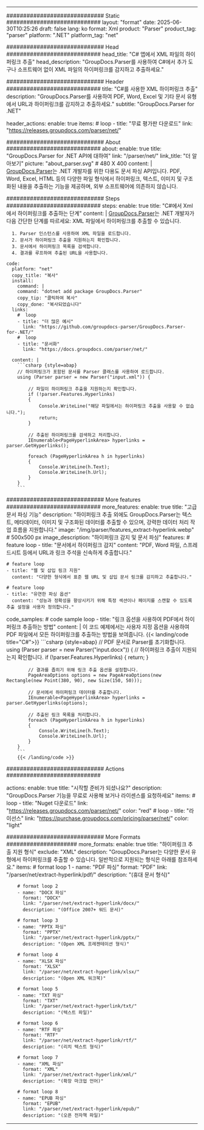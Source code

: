 


---
############################# Static ############################
layout: "format"
date:  2025-06-30T10:25:26
draft: false
lang: ko
format: Xml
product: "Parser"
product_tag: "parser"
platform: ".NET"
platform_tag: "net"

############################# Head ############################
head_title: "C# 앱에서 XML 파일의 하이퍼링크 추출"
head_description: "GroupDocs.Parser를 사용하여 C#에서 추가 도구나 소프트웨어 없이 XML 파일의 하이퍼링크를 감지하고 추출하세요."

############################# Header ############################
title: "C#를 사용한 XML 하이퍼링크 추출" 
description: "GroupDocs.Parser를 사용하여 PDF, Word, Excel 및 기타 문서 유형에서 URL과 하이퍼링크를 감지하고 추출하세요."
subtitle: "GroupDocs.Parser for .NET" 

header_actions:
  enable: true
  items:
    #  loop
    - title: "무료 평가판 다운로드"
      link: "https://releases.groupdocs.com/parser/net/"
      
############################# About ############################
about:
    enable: true
    title: "GroupDocs.Parser for .NET API에 대하여"
    link: "/parser/net/"
    link_title: "더 알아보기"
    picture: "about_parser.svg" # 480 X 400
    content: |
       [GroupDocs.Parser](/parser/net/)는 .NET 개발자를 위한 다용도 문서 파싱 API입니다. PDF, Word, Excel, HTML 등의 다양한 파일 형식에서 하이퍼링크, 텍스트, 이미지 및 구조화된 내용을 추출하는 기능을 제공하며, 외부 소프트웨어에 의존하지 않습니다.

############################# Steps ############################
steps:
    enable: true
    title: "C#에서 Xml에서 하이퍼링크를 추출하는 단계"
    content: |
      [GroupDocs.Parser](/parser/net/)는 .NET 개발자가 다음 간단한 단계를 따르세요: XML 파일에서 하이퍼링크를 추출할 수 있습니다.
      
      1. Parser 인스턴스를 사용하여 XML 파일을 로드합니다.
      2. 문서가 하이퍼링크 추출을 지원하는지 확인합니다.
      3. 문서에서 하이퍼링크 목록을 검색합니다.
      4. 결과를 루프하여 추출된 URL을 사용합니다.
   
    code:
      platform: "net"
      copy_title: "복사"
      install:
        command: |
        command: "dotnet add package GroupDocs.Parser"
        copy_tip: "클릭하여 복사"
        copy_done: "복사되었습니다"
      links:
        #  loop
        - title: "더 많은 예시"
          link: "https://github.com/groupdocs-parser/GroupDocs.Parser-for-.NET/"
        #  loop
        - title: "문서화"
          link: "https://docs.groupdocs.com/parser/net/"
          
      content: |
        ```csharp {style=abap}
        // 하이퍼링크가 포함된 문서를 Parser 클래스를 사용하여 로드합니다.
        using (Parser parser = new Parser("input.xml")) {

            // 파일이 하이퍼링크 추출을 지원하는지 확인합니다.
            if (!parser.Features.Hyperlinks)
            {
                Console.WriteLine("해당 파일에서는 하이퍼링크 추출을 사용할 수 없습니다.");
                return;
            }

            // 추출된 하이퍼링크를 검색하고 처리합니다.
            IEnumerable<PageHyperlinkArea> hyperlinks = parser.GetHyperlinks();

            foreach (PageHyperlinkArea h in hyperlinks)
            {
                Console.WriteLine(h.Text);
                Console.WriteLine(h.Url);
            }
        }
        ```  

############################# More features ############################
more_features:
  enable: true
  title: "고급 문서 파싱 기능"
  description: "하이퍼링크 추출 외에도 GroupDocs.Parser는 텍스트, 메타데이터, 이미지 및 구조화된 데이터를 추출할 수 있으며, 강력한 데이터 처리 작업 흐름을 지원합니다."
  image: "/img/parser/features_extract-hyperlink.webp" # 500x500 px
  image_description: "하이퍼링크 감지 및 문서 파싱"
  features:
    # feature loop
    - title: "문서에서 하이퍼링크 감지"
      content: "PDF, Word 파일, 스프레드시트 등에서 URL과 링크 주석을 신속하게 추출합니다."

    # feature loop
    - title: "웹 및 삽입 링크 지원"
      content: "다양한 형식에서 표준 웹 URL 및 삽입 문서 링크를 감지하고 추출합니다."

    # feature loop
    - title: "유연한 파싱 옵션"
      content: "성능과 정확성을 향상시키기 위해 특정 섹션이나 페이지를 스캔할 수 있도록 추출 설정을 사용자 정의합니다."
      
  code_samples:
    # code sample loop
    - title: "링크 옵션을 사용하여 PDF에서 하이퍼링크 추출하는 방법"
      content: |
        이 코드 예제에서는 사용자 지정 옵션을 사용하여 PDF 파일에서 모든 하이퍼링크를 추출하는 방법을 보여줍니다.
        {{< landing/code title="C#">}}
        ```csharp {style=abap}
        //  PDF 문서로 Parser를 초기화합니다.
        using (Parser parser = new Parser("input.docx"))
        {
            // 하이퍼링크 추출이 지원되는지 확인합니다.
            if (!parser.Features.Hyperlinks)
            {
                return;
            }

            // 결과를 좁히기 위해 링크 추출 옵션을 설정합니다.
            PageAreaOptions options = new PageAreaOptions(new Rectangle(new Point(380, 90), new Size(150, 50)));

            // 문서에서 하이퍼링크 데이터를 추출합니다.
            IEnumerable<PageHyperlinkArea> hyperlinks = parser.GetHyperlinks(options);

            // 추출된 링크 목록을 처리합니다.
            foreach (PageHyperlinkArea h in hyperlinks)
            {
                Console.WriteLine(h.Text);
                Console.WriteLine(h.Url);
            }
        }
        ```
        {{< /landing/code >}}


############################# Actions ############################

actions:
  enable: true
  title: "시작할 준비가 되셨나요?"
  description: "GroupDocs.Parser 기능을 무료로 사용해 보거나 라이센스를 요청하세요"
  items:
    #  loop
    - title: "Nuget 다운로드"
      link: "https://releases.groupdocs.com/parser/net/"
      color: "red"
        #  loop
    - title: "라이선스"
      link: "https://purchase.groupdocs.com/pricing/parser/net/"
      color: "light"


############################# More Formats #####################
more_formats:
    enable: true
    title: "하이퍼링크 추출 지원 형식"
    exclude: "XML"
    description: "GroupDocs.Parser는 다양한 문서 유형에서 하이퍼링크를 추출할 수 있습니다. 일반적으로 지원되는 형식은 아래를 참조하세요."
    items: 
        # format loop 1
        - name: "PDF 파싱"
          format: "PDF"
          link: "/parser/net/extract-hyperlink/pdf/"
          description: "(휴대 문서 형식)"
          
        # format loop 2
        - name: "DOCX 파싱"
          format: "DOCX"
          link: "/parser/net/extract-hyperlink/docx/"
          description: "(Office 2007+ 워드 문서)"
          
        # format loop 3
        - name: "PPTX 파싱"
          format: "PPTX"
          link: "/parser/net/extract-hyperlink/pptx/"
          description: "(Open XML 프레젠테이션 형식)"
          
        # format loop 4
        - name: "XLSX 파싱"
          format: "XLSX"
          link: "/parser/net/extract-hyperlink/xlsx/"
          description: "(Open XML 워크북)"
          
        # format loop 5
        - name: "TXT 파싱"
          format: "TXT"
          link: "/parser/net/extract-hyperlink/txt/"
          description: "(텍스트 파일)"
          
        # format loop 6
        - name: "RTF 파싱"
          format: "RTF"
          link: "/parser/net/extract-hyperlink/rtf/"
          description: "(리치 텍스트 형식)"
          
        # format loop 7
        - name: "XML 파싱"
          format: "XML"
          link: "/parser/net/extract-hyperlink/xml/"
          description: "(확장 마크업 언어)"
          
        # format loop 8
        - name: "EPUB 파싱"
          format: "EPUB"
          link: "/parser/net/extract-hyperlink/epub/"
          description: "(오픈 전자책 파일)"
         
          

---